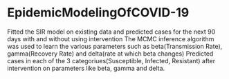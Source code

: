 # EpidemicModelingOfCOVID-19
Fitted the SIR model on existing data and predicted cases for the next 90 days with and without using intervention
The MCMC inference algorithm was used to learn the various parameters such as beta(Transmission Rate), gamma(Recovery Rate) and delta(rate at which beta changes)
Predicted cases in each of the 3 categoriues(Susceptible, Infected, Resistant) after intervention on parameters like beta, gamma and delta.
